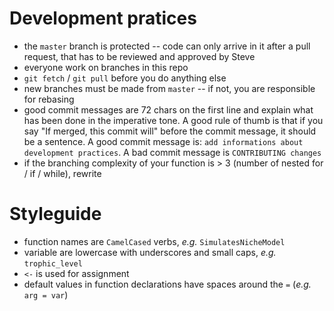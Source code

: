 # Development pratices

- the `master` branch is protected -- code can only arrive in it after a pull request, that has to be reviewed and approved by Steve
- everyone work on branches in this repo
- `git fetch` / `git pull` before you do anything else
- new branches must be made from `master` -- if not, you are responsible for rebasing
- good commit messages are 72 chars on the first line and explain what has been done in the imperative tone. A good rule of thumb is that if you say "If merged, this commit will" before the commit message, it should be a sentence. A good commit message is: `add informations about development practices`. A bad commit message is `CONTRIBUTING changes`
- if the branching complexity of your function is > 3 (number of nested for / if / while), rewrite

# Styleguide

- function names are `CamelCased` verbs, *e.g.* `SimulatesNicheModel`
- variable are lowercase with underscores and small caps, *e.g.* `trophic_level`
- `<-` is used for assignment
- default values in function declarations have spaces around the `=` (*e.g.* `arg = var`)
